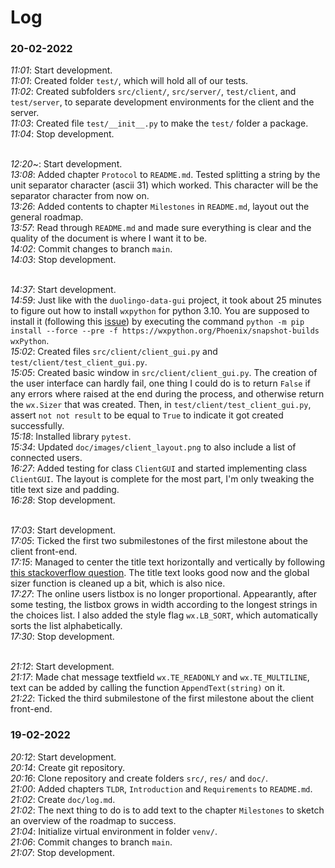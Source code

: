 # Log
### 20-02-2022
*11:01*: Start development.<br />
*11:01*: Created folder `test/`, which will hold all of our tests.<br />
*11:02*: Created subfolders `src/client/`, `src/server/`, `test/client`, and `test/server`, to separate development environments for the client and the server.<br />
*11:03*: Created file `test/__init__.py` to make the `test/` folder a package.<br />
*11:04*: Stop development.<br /><br />

*12:20*\~: Start development.<br />
*13:08*: Added chapter `Protocol` to `README.md`. Tested splitting a string by the unit separator character (ascii 31) which worked. This character will be the separator character from now on.<br />
*13:26*: Added contents to chapter `Milestones` in `README.md`, layout out the general roadmap.<br />
*13:57*: Read through `README.md` and made sure everything is clear and the quality of the document is where I want it to be.<br />
*14:02*: Commit changes to branch `main`.<br />
*14:03*: Stop development.<br /><br />

*14:37*: Start development.<br />
*14:59*: Just like with the `duolingo-data-gui` project, it took about 25 minutes to figure out how to install `wxpython` for python 3.10. You are supposed to install it (following this [issue](https://github.com/wxWidgets/Phoenix/issues/2089)) by executing the command `python -m pip install --force --pre -f https://wxpython.org/Phoenix/snapshot-builds wxPython`.<br />
*15:02*: Created files `src/client/client_gui.py` and `test/client/test_client_gui.py`.<br />
*15:05*: Created basic window in `src/client/client_gui.py`. The creation of the user interface can hardly fail, one thing I could do is to return `False` if any errors where raised at the end during the process, and otherwise return the `wx.Sizer` that was created. Then, in `test/client/test_client_gui.py`, assert `not not result` to be equal to `True` to indicate it got created successfully.<br />
*15:18*: Installed library `pytest`.<br />
*15:34*: Updated `doc/images/client_layout.png` to also include a list of connected users.<br />
*16:27*: Added testing for class `ClientGUI` and started implementing class `ClientGUI`. The layout is complete for the most part, I'm only tweaking the title text size and padding.<br />
*16:28*: Stop development.<br /><br />

*17:03*: Start development.<br />
*17:05*: Ticked the first two submilestones of the first milestone about the client front-end.<br />
*17:15*: Managed to center the title text horizontally and vertically by following [this stackoverflow question](https://stackoverflow.com/questions/27095479/wx-boxsizer-both-vertical-and-horizontal-centered). The title text looks good now and the global sizer function is cleaned up a bit, which is also nice.<br />
*17:27*: The online users listbox is no longer proportional. Appearantly, after some testing, the listbox grows in width according to the longest strings in the choices list. I also added the style flag `wx.LB_SORT`, which automatically sorts the list alphabetically.<br />
*17:30*: Stop development.<br /><br />

*21:12*: Start development.<br />
*21:17*: Made chat message textfield `wx.TE_READONLY` and `wx.TE_MULTILINE`, text can be added by calling the function `AppendText(string)` on it.<br />
*21:22*: Ticked the third submilestone of the first milestone about the client front-end.<br />

### 19-02-2022
*20:12*: Start development.<br />
*20:14*: Create git repository.<br />
*20:16*: Clone repository and create folders `src/`, `res/` and `doc/`.<br />
*21:00*: Added chapters `TLDR`, `Introduction` and `Requirements` to `README.md`.<br />
*21:02*: Create `doc/log.md`.<br />
*21:02*: The next thing to do is to add text to the chapter `Milestones` to sketch an overview of the roadmap to success.<br />
*21:04*: Initialize virtual environment in folder `venv/`.<br />
*21:06*: Commit changes to branch `main`.<br />
*21:07*: Stop development.<br />